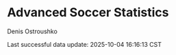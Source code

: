 # Advanced Soccer Statistics
Denis Ostroushko

<!-- gfm -->

Last successful data update: 2025-10-04 16:16:13 CST
